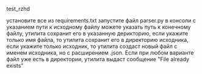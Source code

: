 test_rzhd

установите все из requirements.txt
запустите файл parser.py в консоли с указанием пути к исходному файлу
можете указать путь к конечному файлу, утилита сохранит его в указанную дерикторию, если укажите только имя файла, то утилита сохранит его в директорию исходника, если укажите только исходник, то утилита создаст новый файл с именем исходника, но с расширением .json. Если при любом варианте файл уже есть в директории, утилита выдаст сообщение "File already exists"